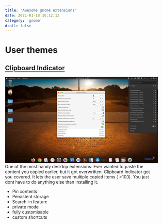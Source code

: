 ```yaml
---
title: 'Awesome gnome extensions'
date: 2021-01-18 16:12:13
category: 'gnome'
draft: false
---
```


# User themes

## [Clipboard Indicator](https://extensions.gnome.org/extension/779/clipboard-indicator/)

![](./images/clipboard.png)
One of the most handy desktop extensions. Ever wanted to paste the content you copied earlier, but it got overwritten. Clipboard Indicator got you covered. It lets the user save multiple copied items ( >100). You just dont have to do anything else than installing it.
- Pin contents
- Persistent storage
- Search-in feature
- private mode
- fully customisable
- custom shortcuts
